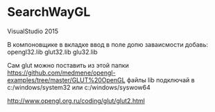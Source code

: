 # SearchWayGL

VisualStudio 2015

В компоновщике в вкладке ввод в поле допю заваисмости добавь:
opengl32.lib
glut32.lib
glu32.lib

Сам glut можно поставить из этой папки
https://github.com/medmene/opengl-examples/tree/master/GLUT%20OpenGL
файлы lib подключай в c:/windows/system32 или c:/windows/syswow64

http://www.opengl.org.ru/coding/glut/glut2.html
